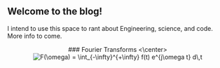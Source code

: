 ## Welcome to the blog!

I intend to use this space to rant about Engineering, science, and code.
More info to come.

<center>
### Fourier Transforms
<\center>

<img src="https://latex.codecogs.com/gif.latex?F(\omega)&space;=&space;\int_{-\infty}^{&plus;\infty}&space;f(t)&space;e^{j\omega&space;t}&space;d\,t" title="F(\omega) = \int_{-\infty}^{+\infty} f(t) e^{j\omega t} d\,t" />



